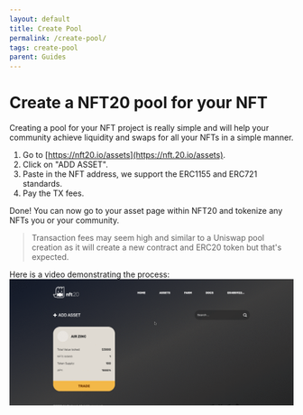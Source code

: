 ```yaml
---
layout: default
title: Create Pool
permalink: /create-pool/
tags: create-pool
parent: Guides
---
```


# Create a NFT20 pool for your NFT

Creating a pool for your NFT project is really simple and will help your community achieve liquidity and swaps for all your NFTs in a simple manner.

1. Go to [https://nft20.io/assets](https://nft.20.io/assets).
1. Click on "ADD ASSET".
1. Paste in the NFT address, we support the ERC1155 and ERC721 standards.
1. Pay the TX fees.

Done! You can now go to your asset page within NFT20 and tokenize any NFTs you or your community.

> Transaction fees may seem high and similar to a Uniswap pool creation as it will create a new contract and ERC20 token but that's expected.

Here is a video demonstrating the process:
![Create a pool](/assets/img/create-exchange.gif "Create Pool")
